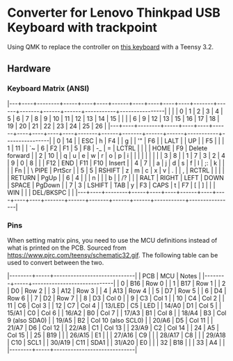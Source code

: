 # Converter for Lenovo Thinkpad USB Keyboard with trackpoint

Using QMK to replace the controller on [this keyboard](https://www.lenovo.com/us/en/p/accessories-and-software/keyboards-and-mice/keyboards/0b47190) with a Teensy 3.2.

## Hardware
### Keyboard Matrix (ANSI)
|---+----+--------+-----+----+----+------+----+----+----+----+-------+------+-------+------+------+-----------+----------------|
|   |    |      0 | 1   | 2  | 3  | 4    | 5  | 6  | 7  | 8  |     9 |   10 | 11    | 12   | 13   | 14        | 15             |
|   |    |      6 | 9   | 12 | 13 | 15   | 16 | 17 | 18 | 19 |    20 |   21 | 22    | 23   | 24   | 25        | 26             |
|---+----+--------+-----+----+----+------+----+----+----+----+-------+------+-------+------+------+-----------+----------------|
| 0 | 14 |        | ESC | h  | F4 |      | g  |    | '" | F6 |       | LALT |       | UP   |      | F5        |                |
| 1 | 11 |        | `~  | 6  | F2 | F1   | 5  | F8 | -_ | =  | LCTRL |      |       |      | HOME | F9        | Delete forward |
| 2 | 10 |        | q   | u  | e  | w    | r  | o  | p  | i  |       |      |       |      |      |           |                |
| 3 |  8 |        | 1   | 7  | 3  | 2    | 4  | 9  | 0  | 8  |       |      | F12   | END  | F11  | F10       | Insert         |
| 4 |  7 |        | a   | j  | d  | s    | f  | l  | ;: | k  |       |      |       | Fn   |      | \ PIPE    | PrtScr         |
| 5 |  5 | RSHIFT | z   | m  | c  | x    | v  | .  |    | ,  | RCTRL |      |       |      |      | RETURN    | PgUp           |
| 6 |  4 |        |     | n  |    |      | b  |    | /? |    |       | RALT | RIGHT | LEFT | DOWN | SPACE     | PgDown         |
| 7 |  3 | LSHIFT | TAB | y  | F3 | CAPS | t  | F7 | [  | ]  |       |      | WIN   |      |      | DEL/BKSPC |                |
|---+----+--------+-----+----+----+------+----+----+----+----+-------+------+-------+------+------+-----------+----------------|

### Pins
When setting matrix pins, you need to use the MCU definitions instead of what is printed on the PCB. Sourced from <https://www.pjrc.com/teensy/schematic32.gif>. The following table can be used to convert between the two.

|--------+-----+-----------------------------|
|  PCB   | MCU | Notes                       |
|--------+-----+-----------------------------|
| 0      | B16 | Row 0                       |
| 1      | B17 | Row 1                       |
| 2      | D0  | Row 2                       |
| 3      | A12 | Row 3                       |
| 4      | A13 | Row 4                       |
| 5      | D7  | Row 5                       |
| 6      | D4  | Row 6                       |
| 7      | D2  | Row 7                       |
| 8      | D3  | Col 0                       |
| 9      | C3  | Col 1                       |
| 10     | C4  | Col 2                       |
| 11     | C6  | Col 3                       |
| 12     | C7  | Col 4                       |
| 13/LED | C5  | LED                         |
| 14/A0  | D1  | Col 5                       |
| 15/A1  | C0  | Col 6                       |
| 16/A2  | B0  | Col 7                       |
| 17/A3  | B1  | Col 8                       |
| 18/A4  | B3  | Col 9  (also SDA0)          |
| 19/A5  | B2  | Col 10 (also SCL0)          |
| 20/A6  | D5  | Col 11                      |
| 21/A7  | D6  | Col 12                      |
| 22/A8  | C1  | Col 13                      |
| 23/A9  | C2  | Col 14                      |
| 24     | A5  | Col 15                      |
| 25     | B19 |                             |
| 26/A15 | E1  |                             |
| 27/A16 | C9  |                             |
| 28/A17 | C8  |                             |
| 29/A18 | C10 | SCL1                        |
| 30/A19 | C11 | SDA1                        |
| 31/A20 | E0  |                             |
| 32     | B18 |                             |
| 33     | A4  |                             |
|--------+-----+-----------------------------|
